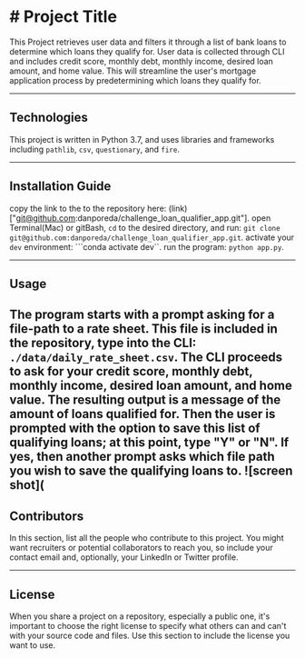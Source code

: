 # # Project Title

This Project retrieves user data and filters it through a list of bank loans to determine which loans they qualify for. User data is collected through CLI and includes credit score, monthly debt, monthly income, desired loan amount, and home value. This will streamline the user's mortgage application process by predetermining which loans they qualify for. 

---

## Technologies

This project is written in Python 3.7, and uses libraries and frameworks including `pathlib`, `csv`, `questionary`, and `fire`.

---

## Installation Guide
copy the link to the to the repository here: (link)["git@github.com:danporeda/challenge_loan_qualifier_app.git"]. 
open Terminal(Mac) or gitBash, `cd` to the desired directory, and run: ```git clone git@github.com:danporeda/challenge_loan_qualifier_app.git```.
activate your `dev` environment: ```conda activate dev``.
run the program: `python app.py`.

---

## Usage

The program starts with a prompt asking for a file-path to a rate sheet. This file is included in the repository, type into the CLI: ```./data/daily_rate_sheet.csv```.  The CLI proceeds to ask for your credit score, monthly debt, monthly income, desired loan amount, and home value. The resulting output is a message of the amount of loans qualified for. Then the user is prompted with the option to save this list of qualifying loans; at this point, type "Y" or "N". If yes, then another prompt asks which file path you wish to save the qualifying loans to. 
![screen shot](
---

## Contributors

In this section, list all the people who contribute to this project. You might want recruiters or potential collaborators to reach you, so include your contact email and, optionally, your LinkedIn or Twitter profile.

---

## License

When you share a project on a repository, especially a public one, it's important to choose the right license to specify what others can and can't with your source code and files. Use this section to include the license you want to use.
